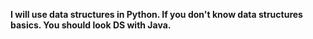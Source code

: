 **I will use data structures in Python.
If you don't know data structures basics. You should look DS with Java.**
